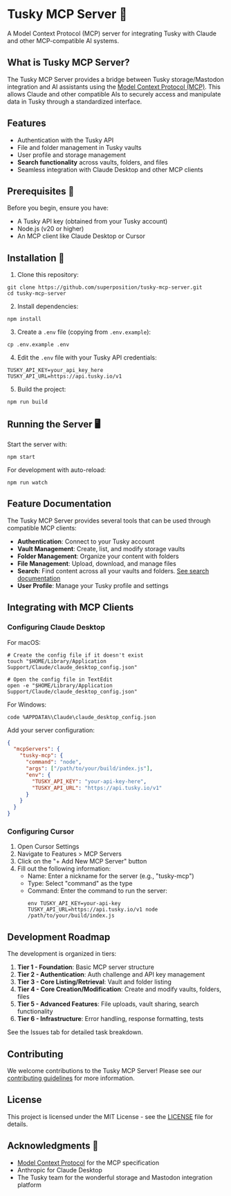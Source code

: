 # Tusky MCP Server 🦣

A Model Context Protocol (MCP) server for integrating Tusky with Claude and other MCP-compatible AI systems.

## What is Tusky MCP Server?

The Tusky MCP Server provides a bridge between Tusky storage/Mastodon integration and AI assistants using the [Model Context Protocol (MCP)](https://docs.anthropic.com/claude/docs/model-context-protocol). This allows Claude and other compatible AIs to securely access and manipulate data in Tusky through a standardized interface.

## Features

- Authentication with the Tusky API
- File and folder management in Tusky vaults
- User profile and storage management
- **Search functionality** across vaults, folders, and files
- Seamless integration with Claude Desktop and other MCP clients

## Prerequisites 🔧

Before you begin, ensure you have:

- A Tusky API key (obtained from your Tusky account)
- Node.js (v20 or higher)
- An MCP client like Claude Desktop or Cursor

## Installation 🚀

1. Clone this repository:
```shell
git clone https://github.com/superposition/tusky-mcp-server.git
cd tusky-mcp-server
```

2. Install dependencies:
```shell
npm install
```

3. Create a `.env` file (copying from `.env.example`):
```shell
cp .env.example .env
```

4. Edit the `.env` file with your Tusky API credentials:
```
TUSKY_API_KEY=your_api_key_here
TUSKY_API_URL=https://api.tusky.io/v1
```

5. Build the project:
```shell
npm run build
```

## Running the Server 🖥️

Start the server with:

```shell
npm start
```

For development with auto-reload:

```shell
npm run watch
```

## Feature Documentation

The Tusky MCP Server provides several tools that can be used through compatible MCP clients:

- **Authentication**: Connect to your Tusky account
- **Vault Management**: Create, list, and modify storage vaults
- **Folder Management**: Organize your content with folders
- **File Management**: Upload, download, and manage files
- **Search**: Find content across all your vaults and folders. [See search documentation](docs/search.md)
- **User Profile**: Manage your Tusky profile and settings

## Integrating with MCP Clients

### Configuring Claude Desktop

For macOS:

```shell
# Create the config file if it doesn't exist
touch "$HOME/Library/Application Support/Claude/claude_desktop_config.json"

# Open the config file in TextEdit
open -e "$HOME/Library/Application Support/Claude/claude_desktop_config.json"
```

For Windows:

```shell
code %APPDATA%\Claude\claude_desktop_config.json
```

Add your server configuration:

```json
{
  "mcpServers": {
    "tusky-mcp": {
      "command": "node",
      "args": ["/path/to/your/build/index.js"],
      "env": {
        "TUSKY_API_KEY": "your-api-key-here",
        "TUSKY_API_URL": "https://api.tusky.io/v1"
      }
    }
  }
}
```

### Configuring Cursor

1. Open Cursor Settings
2. Navigate to Features > MCP Servers
3. Click on the "+ Add New MCP Server" button
4. Fill out the following information:
   - Name: Enter a nickname for the server (e.g., "tusky-mcp")
   - Type: Select "command" as the type
   - Command: Enter the command to run the server:
     ```
     env TUSKY_API_KEY=your-api-key TUSKY_API_URL=https://api.tusky.io/v1 node /path/to/your/build/index.js
     ```

## Development Roadmap

The development is organized in tiers:

1. **Tier 1 - Foundation**: Basic MCP server structure
2. **Tier 2 - Authentication**: Auth challenge and API key management
3. **Tier 3 - Core Listing/Retrieval**: Vault and folder listing
4. **Tier 4 - Core Creation/Modification**: Create and modify vaults, folders, files
5. **Tier 5 - Advanced Features**: File uploads, vault sharing, search functionality
6. **Tier 6 - Infrastructure**: Error handling, response formatting, tests

See the Issues tab for detailed task breakdown.

## Contributing

We welcome contributions to the Tusky MCP Server! Please see our [contributing guidelines](CONTRIBUTING.md) for more information.

## License

This project is licensed under the MIT License - see the [LICENSE](LICENSE) file for details.

## Acknowledgments 👏

- [Model Context Protocol](https://docs.anthropic.com/claude/docs/model-context-protocol) for the MCP specification
- Anthropic for Claude Desktop
- The Tusky team for the wonderful storage and Mastodon integration platform
